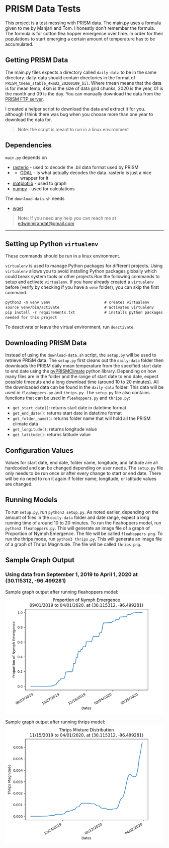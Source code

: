 # PRISM Data Tests
This project is a test messing with PRISM data. The main.py uses a formula given to me by Manjari and Tom.
I honestly don't remember the formula. The formula is for cotton flea hopper emergence over time.
In order for their populations to start emerging a certain amount of temperature has to be accumulated.


## Getting PRISM Data
The main.py files expects a directory called `daily-data` to be in the same directory.
daily-data should contain directories in the format of `PRISM_tmean_stable_4kmD2_20200109_bil`.
Where tmean means that the data is for mean temp, 4km is the size of data grid chunks, 2020 is the year, 01 is the month and 09 is the day. 
You can manually download the data from the [PRISM FTP server](https://ftp.prism.oregonstate.edu/daily/tmean/).

I created a helper script to download the data and extract it for you. although I think there was bug when you choose more than one year to download the data for.
> Note: the script is meant to run in a linux environment

## Dependencies
`main.py` depends on
- [rasterio](https://rasterio.readthedocs.io/en/latest/index.html) - used to decode the .bil data format used by PRISM
- - [GDAL](https://gdal.org/) - is what actually decodes the data. rasterio is just a nice wrapper for it
- [matplotlib](https://matplotlib.org/) - used to graph
- [numpy](https://numpy.org/) - used for calculations

The `download-data.sh` needs
- [wget](https://www.gnu.org/software/wget/)

>Note: If you need any help you can reach me at edwinmirandat@gmail.com

---
## Setting up Python `virtualenv`
These commands should be run in a linux environment.

`virtualenv` is used to manage Python packages for different projects. Using `virtualenv` allows you to avoid installing Python packages globally which could break system tools or other projects.Run the following commands to setup and activate `virtualenv`. If you have already created a `virtualenv` before (verify by checking if you have a `venv` folder), you can skip the first command.
```
python3 -m venv venv						# creates virtualenv
source venv/bin/activate					# activates virtualenv
pip install -r requirements.txt				# installs python packages needed for this project
```
To deactivate or leave the virtual environment, run `deactivate`.

## Downloading PRISM Data
Instead of using the `download-data.sh` script, the `setup.py` will be used to retrieve PRISM data. The `setup.py` first cleans out the `daily-data` folder then downloads the PRISM daily mean temperature from the specified start date to end date using the [pyPRISMClimate](https://sdtaylor.github.io/pyPRISMClimate/) python library. Depending on how many files are in the folder and the range of start date to end date, expect possible timeouts and a long download time (around 10 to 20 minutes). All the downloaded data can be found in the `daily-data` folder. This data will be used in `fleahoppers.py` and `thrips.py`. The `setup.py` file also contains functions that can be used in `fleahoppers.py` and `thrips.py`:
- `get_start_date()`: returns start date in datetime format
- `get_end_date()`: returns start date in datetime format
- `get_folder_name()`: returns folder name that will hold all the PRISM climate data
- `get_longitude()`: returns longitude value
- `get_latitude()`: returns latitude value

## Configuration Values
Values for start date, end date, folder name, longitude, and latitude are all hardcoded and can be changed depending on user needs. The `setup.py` file only needs to be run once or after every change to start or end date. There will be no need to run it again if folder name, longitude, or latitude values are changed.

## Running Models
To run `setup.py`, run `python3 setup.py`. As noted earlier, depending on the amount of files in the `daily-data` folder and date range, expect a long running time of around 10 to 20 minutes. To run the fleahoppers model, run `python3 fleahoppers.py`. This will generate an image file of a graph of Proportion of Nymph Emergence. The file will be called `fleahoppers.png`. To run the thrips mode, run `python3 thrips.py`. This will generate an image file of a graph of Thrips Magnitude. The file will be called `thrips.png`.

## Sample Graph Output
### Using data from September 1, 2019 to April 1, 2020 at (30.115312, -96.499281)
Sample graph output after running fleahoppers model: <br>
![fleahoppers graph](./sample-graphs/sample-fleahoppers.png)

Sample graph output after running thrips model: <br>
![thrips graph](./sample-graphs/sample-thrips.png)